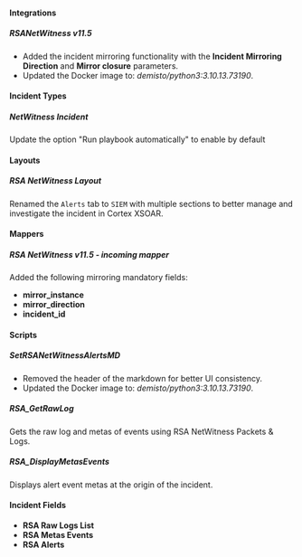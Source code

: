 #### Integrations
##### RSANetWitness v11.5

- Added the incident mirroring functionality with the **Incident Mirroring Direction** and **Mirror closure** parameters.
- Updated the Docker image to: *demisto/python3:3.10.13.73190*.

#### Incident Types
##### NetWitness Incident

Update the option "Run playbook automatically" to enable by default

#### Layouts
##### RSA NetWitness Layout

Renamed the `Alerts` tab to `SIEM` with multiple sections to better manage and investigate the incident in Cortex XSOAR.

#### Mappers
##### RSA NetWitness v11.5 - incoming mapper

Added the following mirroring mandatory fields:
- **mirror_instance**
- **mirror_direction**
- **incident_id**

#### Scripts
##### SetRSANetWitnessAlertsMD

- Removed the header of the markdown for better UI consistency.
- Updated the Docker image to: *demisto/python3:3.10.13.73190*.

##### RSA_GetRawLog

Gets the raw log and metas of events using RSA NetWitness Packets & Logs.

##### RSA_DisplayMetasEvents

Displays alert event metas at the origin of the incident.

#### Incident Fields

- **RSA Raw Logs List**
- **RSA Metas Events**
- **RSA Alerts**